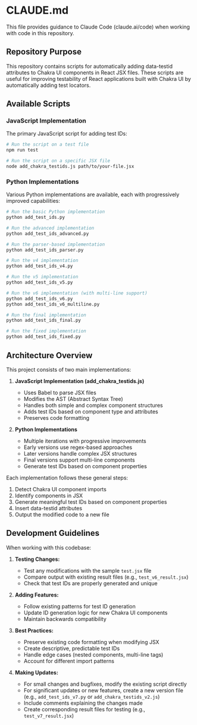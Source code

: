 # CLAUDE.md

This file provides guidance to Claude Code (claude.ai/code) when working with code in this repository.

## Repository Purpose

This repository contains scripts for automatically adding data-testid attributes to Chakra UI components in React JSX files. These scripts are useful for improving testability of React applications built with Chakra UI by automatically adding test locators.

## Available Scripts

### JavaScript Implementation

The primary JavaScript script for adding test IDs:

```bash
# Run the script on a test file
npm run test

# Run the script on a specific JSX file
node add_chakra_testids.js path/to/your-file.jsx
```

### Python Implementations

Various Python implementations are available, each with progressively improved capabilities:

```bash
# Run the basic Python implementation
python add_test_ids.py

# Run the advanced implementation
python add_test_ids_advanced.py

# Run the parser-based implementation
python add_test_ids_parser.py

# Run the v4 implementation
python add_test_ids_v4.py

# Run the v5 implementation
python add_test_ids_v5.py

# Run the v6 implementation (with multi-line support)
python add_test_ids_v6.py
python add_test_ids_v6_multiline.py

# Run the final implementation
python add_test_ids_final.py

# Run the fixed implementation
python add_test_ids_fixed.py
```

## Architecture Overview

This project consists of two main implementations:

1. **JavaScript Implementation (add_chakra_testids.js)**
   - Uses Babel to parse JSX files
   - Modifies the AST (Abstract Syntax Tree)
   - Handles both simple and complex component structures
   - Adds test IDs based on component type and attributes
   - Preserves code formatting

2. **Python Implementations**
   - Multiple iterations with progressive improvements
   - Early versions use regex-based approaches
   - Later versions handle complex JSX structures
   - Final versions support multi-line components
   - Generate test IDs based on component properties

Each implementation follows these general steps:
1. Detect Chakra UI component imports
2. Identify components in JSX
3. Generate meaningful test IDs based on component properties
4. Insert data-testid attributes
5. Output the modified code to a new file

## Development Guidelines

When working with this codebase:

1. **Testing Changes:**
   - Test any modifications with the sample `test.jsx` file
   - Compare output with existing result files (e.g., `test_v6_result.jsx`)
   - Check that test IDs are properly generated and unique

2. **Adding Features:**
   - Follow existing patterns for test ID generation
   - Update ID generation logic for new Chakra UI components
   - Maintain backwards compatibility

3. **Best Practices:**
   - Preserve existing code formatting when modifying JSX
   - Create descriptive, predictable test IDs
   - Handle edge cases (nested components, multi-line tags)
   - Account for different import patterns

4. **Making Updates:**
   - For small changes and bugfixes, modify the existing script directly
   - For significant updates or new features, create a new version file (e.g., `add_test_ids_v7.py` or `add_chakra_testids_v2.js`)
   - Include comments explaining the changes made
   - Create corresponding result files for testing (e.g., `test_v7_result.jsx`)
